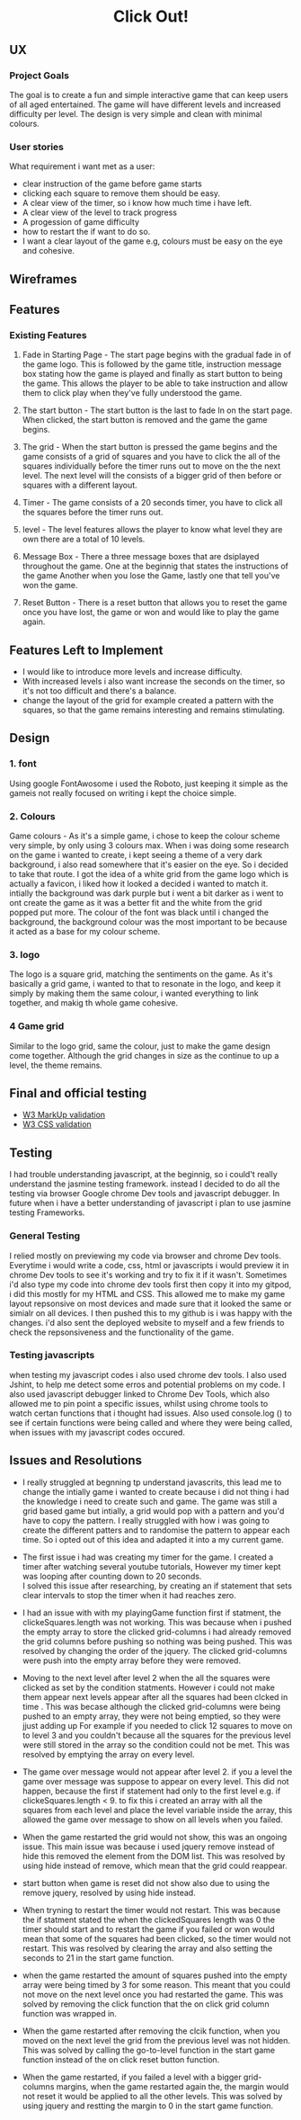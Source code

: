 <div align="center">
<i id="logo" class="fas fa-th favicon"></i>
</div>
<div align="center">

# Click Out!     
</div>

## UX
### Project Goals
The goal is to create a fun and simple interactive game that can keep users of all aged entertained. The game will have different levels and increased difficulty per level. The design is very simple and clean with minimal colours.

### User stories

What requirement i want met as a user:

* clear instruction of the game before game starts
* clicking each square to remove them should be easy.
* A clear view of the timer, so i know how much time i have left.
* A clear view of the level  to track progress 
* A progession of game difficulty
* how to restart the if want to do so. 
* I want a clear layout of the game e.g, colours must be easy on the eye and cohesive.
 
## Wireframes


## Features 
 ### Existing Features

 1. Fade in Starting Page -  The start page begins with the gradual fade in of the game logo. This is followed by the game title, instruction message box stating how the game is played and finally as start button to being the game. 
 This allows the player to be able to take instruction and allow them to click play when they've fully understood the game. 
 
 2. The start button - The start button is the last to fade  In on the start page. When clicked, the start button is removed and the game the game begins.
 
 3. The grid - When the start button is pressed  the game begins and the game consists of a grid of squares and you have to click the all of the squares individually before the timer runs out to move on the the next level.
    The next level will the consists of a bigger grid of then before or squares with a different layout.

4. Timer - The game consists of a 20 seconds timer, you have to click all the squares before the timer runs out.

5. level - The level features allows the player to know what level they are own there are a total of 10 levels.

6. Message Box - There a three message boxes that are dsiplayed throughout the game. One at the beginnig that states the instructions of the game
   Another when you lose the Game, lastly one that tell you've won the game. 

7. Reset Button - There is a reset button that allows you to reset the game once you have lost, the game or won and would like to play the game again.

## Features Left to Implement 

* I would like to introduce more levels and increase difficulty. 
* With increased levels i also want increase the seconds on the timer, so it's not too difficult and there's a balance.
* change the layout of the grid for example created a pattern with the squares, so that the game remains interesting and remains stimulating.

## Design 

### 1. font 
Using google FontAwosome i used the Roboto, just keeping it simple as the gameis not really focused on writing i kept the choice simple. 
 
### 2. Colours
   Game colours - As it's a simple game, i chose to keep the colour scheme very simple, by only using 3 colours max. 
   When i was doing some research on the game i wanted to create, i kept seeing a theme of a very dark background, i also read somewhere that it's easier on the eye. 
   So i decided to take that route. I got the idea of a white grid from the game logo which is actually a favicon, i liked how it looked a decided i wanted to match it.
   intially the background was dark purple but i went a bit darker as i went to ont create the game as it was a better fit and the white from the grid popped put more. The colour of the font was black until i changed the background,
   the background colour was the most important to be because it acted as a base for my colour scheme. 

### 3. logo 
The logo is a square grid, matching the sentiments on the game. As it's basically a grid game, i wanted to that to resonate in the logo,
and keep it simply by making them the same colour, i wanted everything to link together, and makig th whole game cohesive.

### 4 Game grid
Similar to the logo grid, same the colour, just to make the game design come together. Although the grid changes in size as the continue to up a level, the theme remains. 

## Final and official testing
  * [W3 MarkUp validation](https://validator.w3.org)
  * [W3 CSS validation](https://jigsaw.w3.org/css-validator/)

## Testing 

I  had trouble understanding javascript, at the beginnig, so i could't really understand the jasmine testing framework. instead I decided to do all the testing via browser  Google chrome Dev tools  and javascript debugger.
In future when i have a better understanding of javascript i plan to use jasmine testing Frameworks.

### General Testing
 I relied mostly on previewing my code via browser and chrome Dev tools. Everytime i would write a code, css, html or javascripts i would preview it in chrome Dev tools to see it's working 
 and try to fix it if it wasn't.
 Sometimes i'd also type my code into chrome dev tools first then copy it into my gitpod, i did this mostly for my HTML and CSS. This allowed me to make my game layout repsonsive on most devices and made sure that it looked the same or simialr on all devices.
 I then pushed this to my github is i was happy with the changes.
 i'd also sent the deployed website to myself and a few friends to check the repsonsiveness and the functionality of the game.

### Testing javascripts
  when testing my javascript codes i also used chrome dev tools. I also used Jshint, to help me detect some erros and potential problems on my code.
  I also used javascript debugger linked to Chrome Dev Tools, which also allowed me to pin point a specific issues, whilst using chrome tools to watch certan functions that i thought had issues.
  Also used console.log () to see if certain functions were being called and where they were being called, when issues with my javascript codes occured.

##  Issues and Resolutions

* I really struggled at begnning tp understand javascrits, this lead me to change the intially game i wanted to create because i did not thing i had the knowledge i need to create such and game. 
  The game was still a grid based game but intially, a grid would pop with a pattern and you'd have to copy the pattern. I really struggled with how i was going to create the different patters and to randomise the pattern to appear each time.
   So i opted out of this idea and adapted it into a my current game. 

* The first issue i had was creating my timer for the game. I created a timer after watching several youtube tutorials, However my timer kept was looping  after counting down to 20 seconds.  
 I solved this issue after researching, by creating an if statement that sets clear intervals to stop the timer when it had reaches zero.

* I had an issue with with my playingGame function first if statment, the clickeSquares.length was not working. This was because when i pushed the empty array to store the clicked grid-columns 
  i had already removed the grid columns before pushing so nothing was being pushed. This was resolved by changing the order of the jquery. The clicked grid-columns were push into the empty array before 
  they were removed.

* Moving to the next level after level 2  when the all the squares were clicked as set by the condition statments.  However i could not make them appear next levels appear after all the squares had been clcked in time . This was becase although the clicked 
 grid-columns were being pushed to an empty array, they were not being emptied, so they were jjust adding up For example if you needed to click 12 squares to move on to level 3 and you couldn't because all the squares for the previous level were still stored in the array 
 so the condition could not be met. This was resolved by emptying the array on every level.

 * The game over message would not appear after level 2. if you a level the game over message was suppose to appear on every level.  This did not happen, because the first if statement had only to the first level e.g. if clickeSquares.length < 9. 
   to fix this i created an array with all the squares from each level and place the level variable inside the array, this allowed the game over message to show on all levels when you failed.

* When the game restarted the grid would not show, this was an ongoing issue. This main issue was because i used jquery remove instead of hide this removed the element from the DOM list.
  This was resolved by using hide instead of remove, which mean that the grid could reappear.

* start button when game is reset did not show also due to using the remove jquery, resolved by using hide instead.

* When tryning to restart the timer would not restart. This was because the if statment stated the when the clickedSquares length was 0 the timer should start
 and to restart the game if you failed or won would mean that some of the squares had been clicked, so the timer would not restart. This was resolved by clearing the array and also setting the seconds to 21 
 in the start game function.

* when the game restarted the  amount of squares pushed into the empty array were being timed by 3 for some reason. This meant that you could not move on the next level once you had restarted the game. 
This was solved by removing the click function that the on click  grid column function was wrapped in. 

* When the game restarted after removing the clcik function, when you moved on the next level the grid from the previous level was not hidden.
 This was solved by calling the go-to-level function in the start game function instead of the on click reset button function.

* When the game restarted, if you failed a level with a bigger grid-columns margins, when the game restarted again the, the margin would not reset
  it would be applied to all the other levels. This was solved by using jquery and restting the margin to 0 in the start game function.
